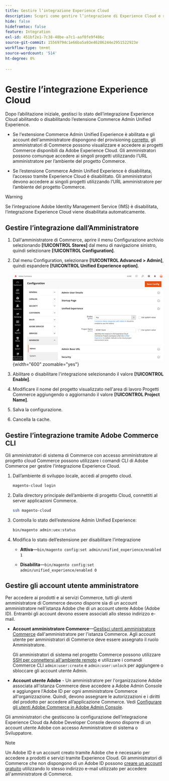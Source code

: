 ```yaml
---
title: Gestire l’integrazione Experience Cloud
description: Scopri come gestire l’integrazione di Experience Cloud e risolvere i problemi
hide: false
hidefromtoc: false
feature: Integration
exl-id: 451bf2e1-7c38-40be-a7c1-aaf0fe9f486c
source-git-commit: 15569794c1e66ba5a93e46206244e2951522923e
workflow-type: tm+mt
source-wordcount: '514'
ht-degree: 0%

---
```


# Gestire l’integrazione Experience Cloud

Dopo l’abilitazione iniziale, gestisci lo stato dell’integrazione Experience Cloud abilitando o disabilitando l’estensione Commerce Admin Unified Experience.

- Se l&#39;estensione Commerce Admin Unified Experience è abilitata e gli account dell&#39;amministratore dispongono del provisioning [corretto](#manage-admin-user-accounts), gli amministratori di Commerce possono visualizzare e accedere ai progetti Commerce disponibili da Adobe Experience Cloud. Gli amministratori possono comunque accedere ai singoli progetti utilizzando l’URL amministratore per l’ambiente del progetto Commerce.

- Se l’estensione Commerce Admin Unified Experience è disabilitata, l’accesso tramite Experience Cloud è disabilitato. Gli amministratori devono accedere ai singoli progetti utilizzando l’URL amministratore per l’ambiente del progetto Commerce.

>[!WARNING]
>
>Se l’integrazione Adobe Identity Management Service (IMS) è disabilitata, l’integrazione Experience Cloud viene disabilitata automaticamente.

## Gestire l’integrazione dall’Amministratore

1. Dall&#39;amministratore di Commerce, aprire il menu Configurazione archivio selezionando **[!UICONTROL Stores]** dal menu di navigazione sinistro, quindi selezionare **[!UICONTROL Configuration]**.

1. Dal menu Configuration, selezionare **[!UICONTROL Advanced > Admin]**, quindi espandere **[!UICONTROL Unified Experience option]**.

   ![Configurazione dell&#39;archivio di amministrazione per l&#39;integrazione Experience Cloud](./assets/admin-uex-manage-settings.png){width="600" zoomable="yes"}

1. Abilitare o disabilitare l&#39;integrazione selezionando il valore **[!UICONTROL Enable]**.

1. Modificare il nome del progetto visualizzato nell&#39;area di lavoro Progetti Commerce aggiungendo o aggiornando il valore **[!UICONTROL Project Name]**.

1. Salva la configurazione.

1. Cancella la cache.

## Gestire l’integrazione tramite Adobe Commerce CLI

Gli amministratori di sistema di Commerce con accesso amministratore al progetto cloud Commerce possono utilizzare i comandi CLI di Adobe Commerce per gestire l’integrazione Experience Cloud.

1. Dall’ambiente di sviluppo locale, accedi al progetto cloud.

   ```bash
   magento-cloud login
   ```

1. Dalla directory principale dell’ambiente di progetto Cloud, connettiti al server applicazioni Commerce.

   ```bash
   ssh magento-cloud
   ```

1. Controlla lo stato dell’estensione Admin Unified Experience:

   ```bash
   bin/magento admin:uex:status
   ```

1. Modifica lo stato dell’estensione per disabilitare l’integrazione

   - **Attiva**—`bin/magento config:set admin/unified_experience/enabled 1`

   - **Disabilita**—`bin/magento config:set admin/unified_experience/enabled 0`

## Gestire gli account utente amministratore

Per accedere ai prodotti e ai servizi Commerce, tutti gli utenti amministratore di Commerce devono disporre sia di un account amministratore nell’istanza Adobe che di un account utente Adobe (Adobe ID). Entrambi gli account devono essere associati allo stesso indirizzo e-mail.

- **Account amministratore Commerce**—[Gestisci utenti amministratore Commerce](../systems/permissions-users-all.md) dall&#39;amministratore per l&#39;istanza Commerce. Agli account utente per amministratori di Commerce deve essere assegnato il ruolo Amministratore.

  Gli amministratori di sistema nel progetto Commerce possono utilizzare [SSH per connettersi all&#39;ambiente remoto](https://experienceleague.adobe.com/docs/commerce-cloud-service/user-guide/develop/secure-connections.html?lang=it#connect-to-a-remote-environment) e utilizzare i comandi Commerce CLI `admin:user:create` e `admin:user:unlock` per aggiungere o sbloccare gli account utente Admin.

- **Account utente Adobe** - Un amministratore per l&#39;organizzazione Adobe associata all&#39;istanza Commerce deve accedere a Adobe Admin Console e aggiungere l&#39;Adobe ID per ogni amministratore Commerce all&#39;organizzazione. Quindi, devono assegnare le autorizzazioni e i diritti del prodotto per accedere all’applicazione Commerce. Vedi [Configurare gli utenti Adobe Commerce in Adobe Admin Console](adobe-ims-config.md#step-4-configure-adobe-commerce-users-in-the-adobe-admin-console).

Gli amministratori che gestiscono la configurazione dell’integrazione Experience Cloud da Adobe Developer Console devono disporre di un account utente Adobe con accesso Amministratore di sistema o Sviluppatore.

>[!NOTE]
>
>Un Adobe ID è un account creato tramite Adobe che è necessario per accedere a prodotti e servizi tramite Experience Cloud. Gli amministratori di Commerce che non dispongono di un Adobe ID possono [creare un account gratuito](https://helpx.adobe.com/it/manage-account/using/create-update-adobe-id.html) utilizzando lo stesso indirizzo e-mail utilizzato per accedere all&#39;amministratore di Commerce.
